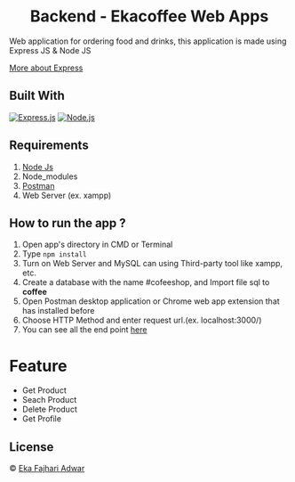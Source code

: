 <h1 align="center">Backend - Ekacoffee Web Apps</h1>

Web application for ordering food and drinks,
this application is made using Express JS & Node JS

[More about Express](https://en.wikipedia.org/wiki/Express.js)

## Built With

[![Express.js](https://img.shields.io/badge/Express.js-4.x-orange.svg?style=rounded-square)](https://expressjs.com/en/starter/installing.html)
[![Node.js](https://img.shields.io/badge/Node.js-v.12.13-green.svg?style=rounded-square)](https://nodejs.org/)

## Requirements

1. <a href="https://nodejs.org/en/download/">Node Js</a>
2. Node_modules
3. <a href="https://www.getpostman.com/">Postman</a>
4. Web Server (ex. xampp)

## How to run the app ?

1. Open app's directory in CMD or Terminal
2. Type `npm install`
3. Turn on Web Server and MySQL can using Third-party tool like xampp, etc.
4. Create a database with the name #cofeeshop, and Import file sql to **coffee**
5. Open Postman desktop application or Chrome web app extension that has installed before
6. Choose HTTP Method and enter request url.(ex. localhost:3000/)
7. You can see all the end point [here](https://documenter.getpostman.com/view/4900367/UVkiTys6)

# Feature

<ul>
<li>Get Product</li>
<li>Seach Product</li>
<li>Delete Product</li>
<li>Get Profile</li>
</ul>

## License

© [Eka Fajhari Adwar](https://www.instagram.com/ekaadwar/)
